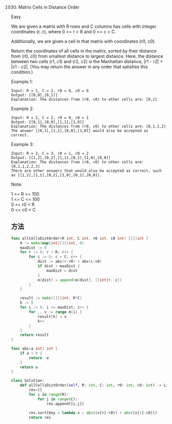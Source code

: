 1030. Matrix Cells in Distance Order


Easy


We are given a matrix with R rows and C columns has cells with integer coordinates (r, c), where 0 <= r < R and 0 <= c < C.

Additionally, we are given a cell in that matrix with coordinates (r0, c0).

Return the coordinates of all cells in the matrix, sorted by their distance from (r0, c0) from smallest distance to largest distance.  Here, the distance between two cells (r1, c1) and (r2, c2) is the Manhattan distance, |r1 - r2| + |c1 - c2|.  (You may return the answer in any order that satisfies this condition.)

 

Example 1:

```
Input: R = 1, C = 2, r0 = 0, c0 = 0
Output: [[0,0],[0,1]]
Explanation: The distances from (r0, c0) to other cells are: [0,1]
```

Example 2:

```
Input: R = 2, C = 2, r0 = 0, c0 = 1
Output: [[0,1],[0,0],[1,1],[1,0]]
Explanation: The distances from (r0, c0) to other cells are: [0,1,1,2]
The answer [[0,1],[1,1],[0,0],[1,0]] would also be accepted as correct.
```

Example 3:

```
Input: R = 2, C = 3, r0 = 1, c0 = 2
Output: [[1,2],[0,2],[1,1],[0,1],[1,0],[0,0]]
Explanation: The distances from (r0, c0) to other cells are: [0,1,1,2,2,3]
There are other answers that would also be accepted as correct, such as [[1,2],[1,1],[0,2],[1,0],[0,1],[0,0]].
```
 

Note:

1 <= R <= 100  
1 <= C <= 100  
0 <= r0 < R  
0 <= c0 < C

## 方法

```go
func allCellsDistOrder(R int, C int, r0 int, c0 int) [][]int {
    m := make(map[int][][]int, 0)
	maxDist := 0
	for r := 0; r < R; r++ {
		for c := 0; c < C; c++ {
			dist := abs(r-r0) + abs(c-c0)
			if dist > maxDist {
				maxDist = dist
			}
			m[dist] = append(m[dist], []int{r, c})
		}
	}

	result := make([][]int, R*C)
	k := 0
	for i := 0; i <= maxDist; i++ {
		for _, v := range m[i] {
			result[k] = v
			k++
		}
	}
	return result
}

func abs(a int) int {
    if a < 0 {
        return -a
    }
    return a
}
```


```python
class Solution:
    def allCellsDistOrder(self, R: int, C: int, r0: int, c0: int) -> List[List[int]]:
        res=[]
        for i in range(R):
            for j in range(C):
                res.append([i,j])
        
        res.sort(key = lambda x : abs((x[0]-r0)) + abs((x[1]-c0)))
        return res
```